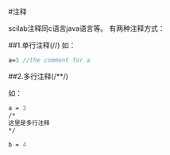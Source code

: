 #注释

scilab注释同c语言java语言等。
有两种注释方式：

##1.单行注释(//)
如：　
```scilab
a=3 //the comment for a
```

##2.多行注释(/**/)

如：　
```scilab
a = 3
/*
这里是多行注释
*/
 
b = 4
```
